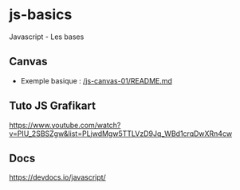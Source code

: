 # js-basics
Javascript - Les bases

## Canvas
- Exemple basique : [/js-canvas-01/README.md](/js-canvas-01/README.md)

## Tuto JS Grafikart
https://www.youtube.com/watch?v=PIU_2SBSZgw&list=PLjwdMgw5TTLVzD9Jq_WBd1crqDwXRn4cw

## Docs
https://devdocs.io/javascript/
